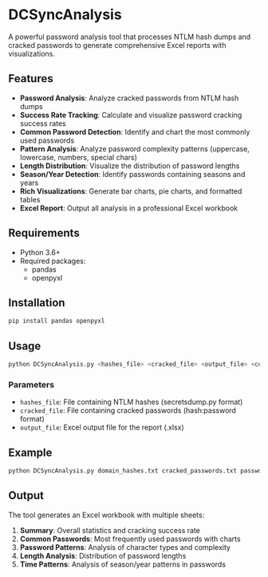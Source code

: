 # DCSyncAnalysis

A powerful password analysis tool that processes NTLM hash dumps and cracked passwords to generate comprehensive Excel reports with visualizations.

## Features

- **Password Analysis**: Analyze cracked passwords from NTLM hash dumps
- **Success Rate Tracking**: Calculate and visualize password cracking success rates
- **Common Password Detection**: Identify and chart the most commonly used passwords
- **Pattern Analysis**: Analyze password complexity patterns (uppercase, lowercase, numbers, special chars)
- **Length Distribution**: Visualize the distribution of password lengths
- **Season/Year Detection**: Identify passwords containing seasons and years
- **Rich Visualizations**: Generate bar charts, pie charts, and formatted tables
- **Excel Report**: Output all analysis in a professional Excel workbook

## Requirements

- Python 3.6+
- Required packages:
  - pandas
  - openpyxl

## Installation

```bash
pip install pandas openpyxl
```

## Usage

```bash
python DCSyncAnalysis.py <hashes_file> <cracked_file> <output_file> <company_name>
```

### Parameters

- `hashes_file`: File containing NTLM hashes (secretsdump.py format)
- `cracked_file`: File containing cracked passwords (hash:password format)
- `output_file`: Excel output file for the report (.xlsx)

## Example

```bash
python DCSyncAnalysis.py domain_hashes.txt cracked_passwords.txt password_analysis.xlsx COMAPANY_NAME
```

## Output

The tool generates an Excel workbook with multiple sheets:

1. **Summary**: Overall statistics and cracking success rate
2. **Common Passwords**: Most frequently used passwords with charts
3. **Password Patterns**: Analysis of character types and complexity
4. **Length Analysis**: Distribution of password lengths
5. **Time Patterns**: Analysis of season/year patterns in passwords
